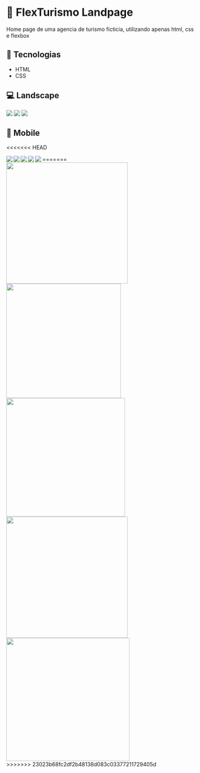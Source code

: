 # 🛫 FlexTurismo Landpage

Home page de uma agencia de turismo ficticia, utilizando apenas html, css e flexbox

## 📝 Tecnologias

- HTML
- CSS

## 💻 Landscape
<div>
<img src="./images/flexTurismo_landscape_1.png">
<img src="./images/flexTurismo_landscape_2.png">
<img src="./images/flexTurismo_landscape_3.png">
</div>

## 📱 Mobile
<<<<<<< HEAD

<img align='left' src="./images/flexTurismo_portrait_1.png">
<img align='left' src="./images/flexTurismo_portrait_3.png">
<img align='left' src="./images/flexTurismo_portrait_4.png">
<img align='left' src="./images/flexTurismo_portrait_5.png">
<img align='left' src="./images/flexTurismo_portrait_2.png">
=======
<div>
<img  src="./images/flexTurismo_portrait_1.png" width="320">
<img  src="./images/flexTurismo_portrait_2.png" width="302">
<img  src="./images/flexTurismo_portrait_3.png" width="313">
<img  src="./images/flexTurismo_portrait_4.png" width="320">
<img  src="./images/flexTurismo_portrait_5.png" width="325">
</div>
>>>>>>> 23023b68fc2df2b48138d083c03377211729405d
